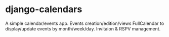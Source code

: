 django-calendars
================

A simple calendar/events app.
Events creation/edition/views
FullCalendar to display/update events by month/week/day.
Invitaion & RSPV management.
